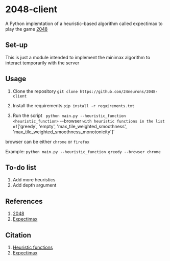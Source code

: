 # 2048-client

A Python implemtation of a heuristic-based algorithm called expectimax to play the game [2048](https://play2048.co/)


## Set-up

This is just a module intended to implement the minimax algorithm to interact temporarily with the server

## Usage 

1. Clone the repository 
` git clone https://github.com/24neurons/2048-client `

2. Install the requirements 
` pip install -r requirements.txt `
3. Run the script 
` python main.py --heuristic_function <heuristic_function>` --browser <browser>`
with heuristic functions in the list of
`['greedy', 'empty', 'max_tile_weighted_smoothness', 'max_tile_weighted_smoothness_monotonicity']` 

browser can be either `chrome` or `firefox`

Example: 
`python main.py --heuristic_function greedy --browser chrome`

## To-do list
1. Add more heuristics
2. Add depth argument

## References

1. [2048](https://play2048.co/)
2. [Expectimax](https://en.wikipedia.org/wiki/Expectimax)

## Citation

1. [Heuristic functions](https://theresamigler.files.wordpress.com/2020/03/2048.pdf)
2. [Expectimax](https://osf.io/xfdsr)